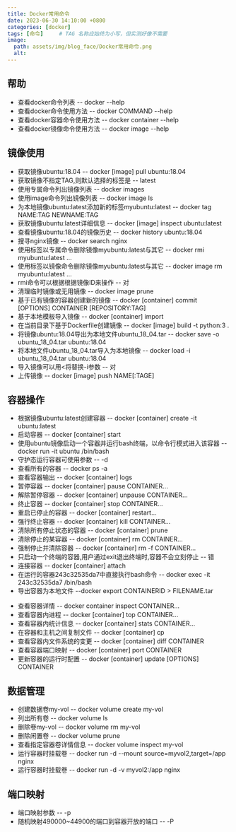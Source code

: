 ```yaml
---
title: Docker常用命令
date: 2023-06-30 14:10:00 +0800
categories: [docker]
tags: [命令]     # TAG 名称应始终为小写，但实测好像不需要
image:
  path: assets/img/blog_face/Docker常用命令.png
  alt: 
---
```


## 帮助
- 查看docker命令列表 -- docker --help 
- 查看docker命令使用方法 -- docker COMMAND --help
- 查看docker容器命令使用方法 -- docker container --help
- 查看docker镜像命令使用方法 -- docker image --help

## 镜像使用
- 获取镜像ubuntu:18.04 -- docker [image] pull ubuntu:18.04
- 获取镜像不指定TAG,则默认选择的标签是 -- latest
- 使用专属命令列出镜像列表 -- docker images
- 使用image命令列出镜像列表 -- docker image ls
- 为本地镜像ubuntu:latest添加新的标签myubuntu:latest -- docker tag NAME:TAG NEWNAME:TAG
- 获取镜像ubuntu:latest详细信息 -- docker [image] inspect ubuntu:latest
- 查看镜像ubuntu:18.04的镜像历史 -- docker history ubuntu:18.04
- 搜寻nginx镜像 -- docker search nginx
- 使用标签以专属命令删除镜像myubuntu:latest与其它 -- docker rmi myubuntu:latest ...
- 使用标签以镜像命令删除镜像myubuntu:latest与其它 -- docker image rm myubuntu:latest ...
- rmi命令可以根据根据镜像ID来操作 -- 对
- 清理临时镜像或无用镜像 -- docker image prune
- 基于已有镜像的容器创建新的镜像 -- docker [container] commit [OPTIONS] CONTAINER [REPOSITORY:TAG]
- 基于本地模板导入镜像 -- docker [container] import
- 在当前目录下基于Dockerfile创建镜像 -- docker [image] build -t python:3 .
- 将镜像ubuntu:18.04导出为本地文件ubuntu_18_04.tar -- docker save -o ubuntu_18_04.tar ubuntu:18.04
- 将本地文件ubuntu_18_04.tar导入为本地镜像 -- docker load -i ubuntu_18_04.tar ubuntu:18.04
- 导入镜像可以用<将替换-i参数 -- 对
- 上传镜像 -- docker [image] push NAME[:TAGE]


## 容器操作
- 根据镜像ubuntu:latest创建容器 -- docker [container] create -it ubuntu:latest
- 启动容器 -- docker [container] start
- 使用ubuntu镜像启动一个容器并运行bash终端，以命令行模式进入该容器 -- docker run -it ubuntu /bin/bash
- 守护态运行容器可使用参数 -- -d
- 查看所有的容器 -- docker ps -a
- 查看容器输出 -- docker [container] logs
- 暂停容器 -- docker [container] pause CONTAINER...
- 解除暂停容器 -- docker [container] unpause CONTAINER...
- 终止容器 -- docker [container] stop CONTAINER...
- 重启已停止的容器 --  docker [container] restart...
- 强行终止容器 -- docker [container] kill CONTAINER...
- 清除所有停止状态的容器 -- docker [container] prune
- 清除停止的某容器 -- docker [container] rm CONTAINER...
- 强制停止并清除容器 -- docker [container] rm -f CONTAINER...
- 只启动一个终端的容器,用户通过exit退出终端时,容器不会立刻停止 -- 错
- 连接容器 -- docker [container] attach
- 在运行的容器243c32535da7中直接执行bash命令 -- docker exec -it 243c32535da7 /bin/bash
- 导出容器为本地文件 --docker export CONTAINERID > FILENAME.tar
<!-- - 将快照文件 ubuntu.tar 导入到镜像 test/ubuntu:v1 -- cat docker/ubuntu.tar | docker import - test/ubuntu:v1 -->
- 查看容器详情 -- docker container inspect CONTAINER...
- 查看容器内进程 -- docker [container] top CONTAINER...
- 查看容器内统计信息 -- docker [container] stats CONTAINER...
- 在容器和主机之间复制文件 -- docker [container] cp 
- 查看容器内文件系统的变更 -- docker [container] diff CONTAINER
- 查看容器端口映射 -- docker [container] port CONTAINER
- 更新容器的运行时配置 -- docker [container] update [OPTIONS] CONTAINER


## 数据管理
- 创建数据卷my-vol -- docker volume create my-vol
- 列出所有卷 -- docker volume ls
- 删除卷my-vol -- docker volume rm my-vol
- 删除闲置卷 -- docker volume prune
- 查看指定容器卷详情信息 -- docker volume inspect my-vol
- 运行容器时挂载卷 -- docker run -d --mount source=myvol2,target=/app nginx
- 运行容器时挂载卷 -- docker run -d -v myvol2:/app nginx

## 端口映射
- 端口映射参数 -- -p
- 随机映射490000~44900的端口到容器开放的端口 -- -P

